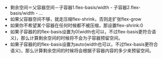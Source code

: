 - 剩余空间＝父容器空间－子容器1.flex-basis/width - 子容器2.flex-basis/width - …
- 如果父容器空间不够，就走压缩flex-shrink，否则走扩张flex-grow
- 如果你不希望某个容器在任何时候都不被压缩，那设置flex-shrink:0
- 如果子容器的的flex-basis设置为0(width也可以，不过flex-basis更符合语义)，那么计算剩余空间的时候将不会为子容器预留空间。
- 如果子容器的的flex-basis设置为auto(width也可以，不过flex-basis更符合语义)，那么计算剩余空间的时候将会根据子容器内容的多少来预留空间。